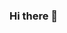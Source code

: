 ### Hi there 👋

<!--
**palmmy61/palmmy61** is a ✨ _special_ ✨ repository because its `README.md` (this file) appears on your GitHub profile.

Here are some ideas to get you started:

- 🔭 I’m currently working on frontend pj.
- 🌱 I’m currently learning Html,Network
- 🤔 I’m looking for help with everythingT____T
- 📫 How to reach me: Twitter-PAMIIPOKO_BAB
- 😄 Pronouns: she/her


